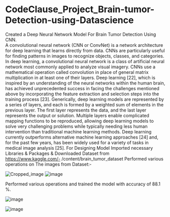 # CodeClause_Project_Brain-tumor-Detection-using-Datascience
Created a Deep Neural Network Model For Brain Tumor Detection Using CNN.   
A convolutional neural network (CNN or ConvNet) is a network architecture for deep learning that learns directly from data. CNNs are particularly useful for finding patterns in images to recognize objects, classes, and categories. In deep learning, a convolutional neural network is a class of artificial neural network most commonly applied to analyze visual imagery. CNNs use a mathematical operation called convolution in place of general matrix multiplication in at least one of their layers.
Deep learning [22], which is inspired by an understanding of the neural networks within the human brain, has achieved unprecedented success in facing the challenges mentioned above by incorporating the feature extraction and selection steps into the training process [23]. Generically, deep learning models are represented by a series of layers, and each is formed by a weighted sum of elements in the previous layer. The first layer represents the data, and the last layer represents the output or solution. Multiple layers enable complicated mapping functions to be reproduced, allowing deep learning models to solve very challenging problems while typically needing less human intervention than traditional machine learning methods. Deep learning currently outperforms alternative machine learning approaches [24] and, for the past few years, has been widely used for a variety of tasks in medical image analysis [25].
For Designing Model Imported necessary Libraries & Packages & Downloaded Dataset from https://www.kaggle.com/- /content/brain_tumor_dataset
Performed various operations on The images from Dataset:- 

![Cropped_image](https://github.com/JANVI999/CodeClause_Project_Brain-tumor-Detection-using-Datascience/assets/83579839/2ded886c-e145-4cac-a9a3-33e7469e08a9) 
![image](https://github.com/JANVI999/CodeClause_Project_Brain-tumor-Detection-using-Datascience/assets/83579839/698727b7-a8c2-4368-9c40-4e37620c1784)

Performed various operations and trained the model with accuracy of 88.1 %.

![image](https://github.com/JANVI999/CodeClause_Project_Brain-tumor-Detection-using-Datascience/assets/83579839/8ec48e65-2f56-474e-b237-3498754d5e85)

![image](https://github.com/JANVI999/CodeClause_Project_Brain-tumor-Detection-using-Datascience/assets/83579839/5288bc36-de47-49d4-aa14-79cdb6654887)

